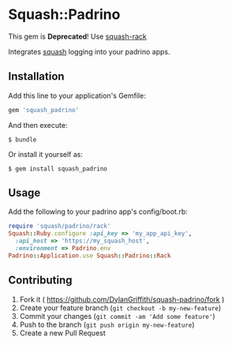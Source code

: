 # Squash::Padrino

This gem is **Deprecated**! Use [squash-rack](https://github.com/DylanGriffith/squash-rack)

Integrates [squash](https://github.com/SquareSquash/web) logging into your
padrino apps.

## Installation

Add this line to your application's Gemfile:

```ruby
gem 'squash_padrino'
```

And then execute:

    $ bundle

Or install it yourself as:

    $ gem install squash_padrino

## Usage

Add the following to your padrino app's config/boot.rb:
```ruby
require 'squash/padrino/rack'
Squash::Ruby.configure :api_key => 'my_app_api_key',
  :api_host => 'https://my_squash_host',
  :environment => Padrino.env
Padrino::Application.use Squash::Padrino::Rack
```

## Contributing

1. Fork it ( https://github.com/DylanGriffith/squash-padrino/fork )
2. Create your feature branch (`git checkout -b my-new-feature`)
3. Commit your changes (`git commit -am 'Add some feature'`)
4. Push to the branch (`git push origin my-new-feature`)
5. Create a new Pull Request
